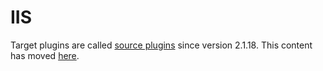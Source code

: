---
---
# IIS
Target plugins are called [source plugins](/reference/plugins/source) since version 2.1.18. This content has moved [here](/reference/plugins/source/iis).